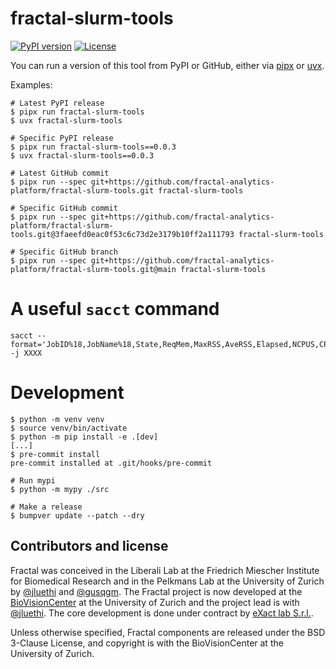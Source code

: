 # fractal-slurm-tools

[![PyPI version](https://img.shields.io/pypi/v/fractal-slurm-tools?color=gree)](https://pypi.org/project/fractal-slurm-tools/)
[![License](https://img.shields.io/badge/License-BSD_3--Clause-blue.svg)](https://opensource.org/licenses/BSD-3-Clause)


You can run a version of this tool from PyPI or GitHub, either via
[pipx](https://pipx.pypa.io/stable/examples/#pipx-run-examples) or
[uvx](https://docs.astral.sh/uv/guides/tools).

Examples:
```console
# Latest PyPI release
$ pipx run fractal-slurm-tools
$ uvx fractal-slurm-tools

# Specific PyPI release
$ pipx run fractal-slurm-tools==0.0.3
$ uvx fractal-slurm-tools==0.0.3

# Latest GitHub commit
$ pipx run --spec git+https://github.com/fractal-analytics-platform/fractal-slurm-tools.git fractal-slurm-tools

# Specific GitHub commit
$ pipx run --spec git+https://github.com/fractal-analytics-platform/fractal-slurm-tools.git@3faeefd0eac0f53c6c73d2e3179b10ff2a111793 fractal-slurm-tools

# Specific GitHub branch
$ pipx run --spec git+https://github.com/fractal-analytics-platform/fractal-slurm-tools.git@main fractal-slurm-tools
```

# A useful `sacct` command
```console
sacct --format='JobID%18,JobName%18,State,ReqMem,MaxRSS,AveRSS,Elapsed,NCPUS,CPUTimeRaw,MaxDiskRead,MaxDiskWrite' -j XXXX
```

# Development

```console
$ python -m venv venv
$ source venv/bin/activate
$ python -m pip install -e .[dev]
[...]
$ pre-commit install
pre-commit installed at .git/hooks/pre-commit

# Run mypi
$ python -m mypy ./src

# Make a release
$ bumpver update --patch --dry
```


## Contributors and license

Fractal was conceived in the Liberali Lab at the Friedrich Miescher Institute for Biomedical Research and in the Pelkmans Lab at the University of Zurich by [@jluethi](https://github.com/jluethi) and [@gusqgm](https://github.com/gusqgm). The Fractal project is now developed at the [BioVisionCenter](https://www.biovisioncenter.uzh.ch/en.html) at the University of Zurich and the project lead is with [@jluethi](https://github.com/jluethi). The core development is done under contract by [eXact lab S.r.l.](https://www.exact-lab.it).

Unless otherwise specified, Fractal components are released under the BSD 3-Clause License, and copyright is with the BioVisionCenter at the University of Zurich.
